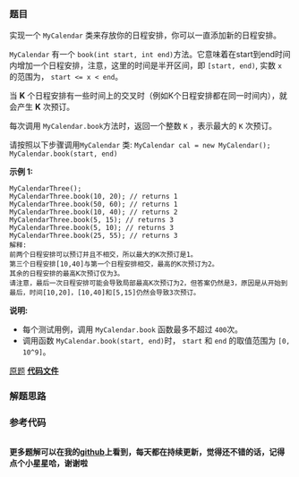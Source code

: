 ### 题目
实现一个 `MyCalendar` 类来存放你的日程安排，你可以一直添加新的日程安排。

`MyCalendar` 有一个 `book(int start, int
end)`方法。它意味着在start到end时间内增加一个日程安排，注意，这里的时间是半开区间，即 `[start, end)`, 实数 `x` 的范围为，
`start <= x < end`。

当 **K** 个日程安排有一些时间上的交叉时（例如K个日程安排都在同一时间内），就会产生 **K** 次预订。

每次调用 `MyCalendar.book`方法时，返回一个整数 `K` ，表示最大的 `K` 次预订。

请按照以下步骤调用`MyCalendar` 类: `MyCalendar cal = new MyCalendar();`
`MyCalendar.book(start, end)`

**示例 1:**

    
    
    MyCalendarThree();
    MyCalendarThree.book(10, 20); // returns 1
    MyCalendarThree.book(50, 60); // returns 1
    MyCalendarThree.book(10, 40); // returns 2
    MyCalendarThree.book(5, 15); // returns 3
    MyCalendarThree.book(5, 10); // returns 3
    MyCalendarThree.book(25, 55); // returns 3
    解释: 
    前两个日程安排可以预订并且不相交，所以最大的K次预订是1。
    第三个日程安排[10,40]与第一个日程安排相交，最高的K次预订为2。
    其余的日程安排的最高K次预订仅为3。
    请注意，最后一次日程安排可能会导致局部最高K次预订为2，但答案仍然是3，原因是从开始到最后，时间[10,20]，[10,40]和[5,15]仍然会导致3次预订。
    

**说明:**

  * 每个测试用例，调用 `MyCalendar.book` 函数最多不超过 `400`次。
  * 调用函数 `MyCalendar.book(start, end)`时， `start` 和 `end` 的取值范围为 `[0, 10^9]`。

[原题](https://leetcode-cn.com/problems/my-calendar-iii/)    **[代码文件]()**


### 解题思路




### 参考代码

```go


```




**更多题解可以在我的[github](https://github.com/LZH139/leetcode_Go)上看到，每天都在持续更新，觉得还不错的话，记得点个小星星哈，谢谢啦**
